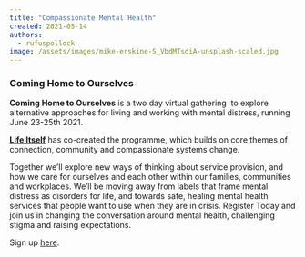 ```yaml
---
title: "Compassionate Mental Health"
created: 2021-05-14
authors: 
  - rufuspollock
image: /assets/images/mike-erskine-S_VbdMTsdiA-unsplash-scaled.jpg
---
```


### Coming Home to Ourselves

**Coming Home to Ourselves** is a two day virtual gathering  to explore alternative approaches for living and working with mental distress, running June 23-25th 2021.

[**Life Itself**](https://lifeitself.org/about/) has co-created the programme, which builds on core themes of connection, community and compassionate systems change.

Together we’ll explore new ways of thinking about service provision, and how we care for ourselves and each other within our families, communities and workplaces. We’ll be moving away from labels that frame mental distress as disorders for life, and towards safe, healing mental health services that people want to use when they are in crisis. Register Today and join us in changing the conversation around mental health, challenging stigma and raising expectations.

Sign up [here](http://compassionatementalhealth.co.uk/events/coming-home-jun-2021).
